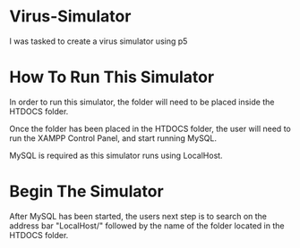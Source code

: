 # Virus-Simulator
I was tasked to create a virus simulator using p5

# How To Run This Simulator
In order to run this simulator, the folder will need to be placed inside the HTDOCS folder.

Once the folder has been placed in the HTDOCS folder, the user will need to run the XAMPP Control Panel, and start running MySQL.

MySQL is required as this simulator runs using LocalHost. 

# Begin The Simulator
After MySQL has been started, the users next step is to search on the address bar "LocalHost/" followed by the name of the folder located in the HTDOCS folder. 
